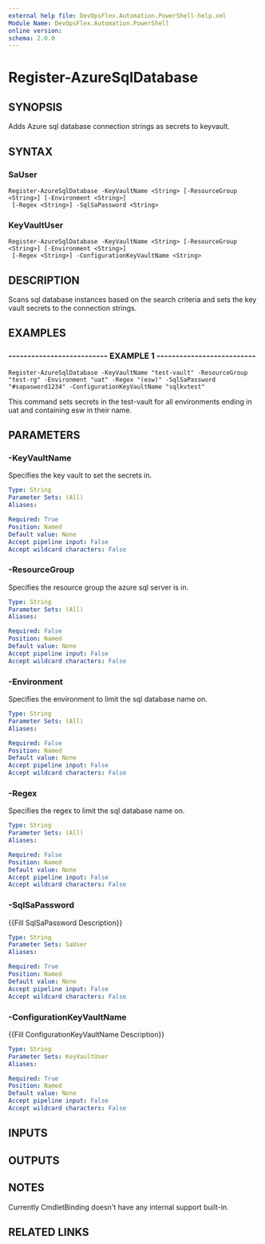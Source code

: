 ```yaml
---
external help file: DevOpsFlex.Automation.PowerShell-help.xml
Module Name: DevOpsFlex.Automation.PowerShell
online version: 
schema: 2.0.0
---
```


# Register-AzureSqlDatabase

## SYNOPSIS
Adds Azure sql database connection strings as secrets to keyvault.

## SYNTAX

### SaUser
```
Register-AzureSqlDatabase -KeyVaultName <String> [-ResourceGroup <String>] [-Environment <String>]
 [-Regex <String>] -SqlSaPassword <String>
```

### KeyVaultUser
```
Register-AzureSqlDatabase -KeyVaultName <String> [-ResourceGroup <String>] [-Environment <String>]
 [-Regex <String>] -ConfigurationKeyVaultName <String>
```

## DESCRIPTION
Scans sql database instances based on the search criteria and sets the key vault secrets to the connection strings.

## EXAMPLES

### -------------------------- EXAMPLE 1 --------------------------
```
Register-AzureSqlDatabase -KeyVaultName "test-vault" -ResourceGroup "test-rg" -Environment "uat" -Regex "(esw)" -SqlSaPassword "#sapasword1234" -ConfigurationKeyVaultName "sqlkvtest"
```

This command sets secrets in the test-vault for all environments ending in uat and containing esw in their name.

## PARAMETERS

### -KeyVaultName
Specifies the key vault to set the secrets in.

```yaml
Type: String
Parameter Sets: (All)
Aliases: 

Required: True
Position: Named
Default value: None
Accept pipeline input: False
Accept wildcard characters: False
```

### -ResourceGroup
Specifies the resource group the azure sql server is in.

```yaml
Type: String
Parameter Sets: (All)
Aliases: 

Required: False
Position: Named
Default value: None
Accept pipeline input: False
Accept wildcard characters: False
```

### -Environment
Specifies the environment to limit the sql database name on.

```yaml
Type: String
Parameter Sets: (All)
Aliases: 

Required: False
Position: Named
Default value: None
Accept pipeline input: False
Accept wildcard characters: False
```

### -Regex
Specifies the regex to limit the sql database name on.

```yaml
Type: String
Parameter Sets: (All)
Aliases: 

Required: False
Position: Named
Default value: None
Accept pipeline input: False
Accept wildcard characters: False
```

### -SqlSaPassword
{{Fill SqlSaPassword Description}}

```yaml
Type: String
Parameter Sets: SaUser
Aliases: 

Required: True
Position: Named
Default value: None
Accept pipeline input: False
Accept wildcard characters: False
```

### -ConfigurationKeyVaultName
{{Fill ConfigurationKeyVaultName Description}}

```yaml
Type: String
Parameter Sets: KeyVaultUser
Aliases: 

Required: True
Position: Named
Default value: None
Accept pipeline input: False
Accept wildcard characters: False
```

## INPUTS

## OUTPUTS

## NOTES
Currently CmdletBinding doesn't have any internal support built-in.

## RELATED LINKS

